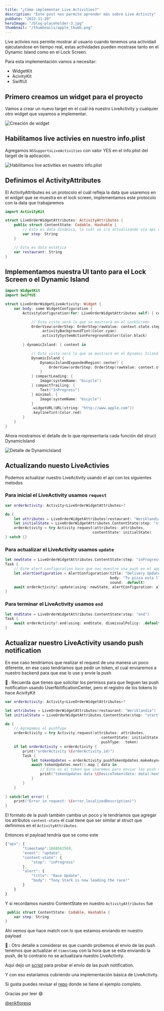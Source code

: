 ```yaml
---
title: "¿Cómo implementar Live Activities?"
description: "Este post nos permite aprender más sobre Live Activity"
pubDate: "2022-11-20"
heroImage: "/blog-placeholder-3.jpg"
thumbnail: "/thumbnails/apple_thumb.png"
---
```


Live activies nos permite mostrar al usuario cuando tenemos una actividad ejecutandose en tiempo real,
estas actividades pueden mostrase tanto en el Dynamic Island como en el Lock Screen.

Para esta implementación vamos a necesitar: 

- WidgetKit
- AcivityKit
- SwiftUI

## Primero creamos un widget para el proyecto

Vamos a crear un nuevo target en el cuál irá nuestro LiveActivity y cualquier otro widget que vayamos a implementar.

![Creación de widget](/images/liveActivities/img1.png)

## Habilitamos live activies en nuestro info.plist

Agregamos `NSSupportsLiveActivities` con valor YES en el info.plist del target de la aplicación.

![Habilitamos live activities en nuestro info.plist](/images/liveActivities/img2.png)

## Definimos el ActivityAttributes

El ActivityAttributes es un protocolo el cuál refleja la data que usaremos en el widget que se muestra en el lock screen,
implementamos este protocolo con la data que trabajaremos

```swift
import ActivityKit

struct LiveOrderWidgetAttributes: ActivityAttributes {
    public struct ContentState: Codable, Hashable {
        // Esta es data dinámica, la cuál se ira actualizando vía api o vía push notifcation
        var step: String
    }

    // Esta es data estática
    var restaurant: String
}
```

## Implementamos nuestra UI tanto para el Lock Screen o el Dynamic Island

```swift
import WidgetKit
import SwiftUI

struct LiveOrderWidgetLiveActivity: Widget {
    var body: some WidgetConfiguration {
        ActivityConfiguration(for: LiveOrderWidgetAttributes.self) { context in

            // Esta vista será la que se mostrará en el LockScreen
            OrderView(orderStep: OrderStep(rawValue: context.state.step) ?? .started)
                .activityBackgroundTint(Color.cyan)
                .activitySystemActionForegroundColor(Color.black)
            
        } dynamicIsland: { context in

            // Esta vista será la que se mostrará en el Dynamic Island
            DynamicIsland {
                DynamicIslandExpandedRegion(.center) {
                    OrderView(orderStep: OrderStep(rawValue: context.state.step) ?? .started)
                }
            } compactLeading: {
                Image(systemName: "bicycle")
            } compactTrailing: {
                Text("InProgress")
            } minimal: {
                Image(systemName: "bicycle")
            }
            .widgetURL(URL(string: "http://www.apple.com"))
            .keylineTint(Color.red)
        }
    }
}
```

Ahora mostramos el detalle de lo que representaría cada función del struct DynamicIsland 

![Detalle de DynamicIsland](/images/liveActivities/img3.png)

## Actualizando nuesto LiveActivies

Podemos actualizar nuestro LiveActivity usando el api con los siguientes metodos

### Para inicial el LiveActivity usamos `request`

```swift
var orderActivity: Activity<LiveOrderWidgetAttributes>?

do {
    let attributes = LiveOrderWidgetAttributes(restaurant: "Weriklandia")
    let initialState = LiveOrderWidgetAttributes.ContentState(step: "start")
    orderActivity = try Activity.request(attributes: attributes,
                                        contentState: initialState)
} catch {}
```

### Para actualizar el LiveActivity usamos `update`

```swift
let newState = LiveOrderWidgetAttributes.ContentState(step: "inProgress")
Task {
    // Este alert configuration hace que nos muestre una push en el apple watch
    let alertConfiguration = AlertConfiguration(title: "Delivery Update",
                                                body: "Tu pizza esta llegando",
                                                sound: .default)
    await orderActivity?.update(using: newState, alertConfiguration: alertConfiguration)
}
```

### Para terminar el LiveActivity usamos `end`

```swift
let endState = LiveOrderWidgetAttributes.ContentState(step: "end")
Task {
    await orderActivity?.end(using: endState, dismissalPolicy: .default)
}
```

## Actualizar nuestro LiveActivity usando push notification

En ese caso tendríamos que realizar el request de una manera un poco diferente, en ese caso tendríamos que pedir un token, el cual enviaremos a nuestro backend para que ese lo use y envíe la push

👀 : Recuerda que tienes que solicitar los permisos para que lleguen las push notification usando UserNotificationCenter, pero el registro de los tokens lo hace AcivityKit

```swift
var orderActivity: Activity<LiveOrderWidgetAttributes>?

let attributes = LiveOrderWidgetAttributes(restaurant: "Weriklandia")
let initialState = LiveOrderWidgetAttributes.ContentState(step: "start")

do {
    // Agregamos el pushType
    orderActivity = try Activity.request(attributes: attributes,
                                            contentState: initialState,
                                            pushType: .token)
    if let orderActivity = orderActivity {
        print("orderActivity \(orderActivity.id)")
        Task {
            let tokenUpdates = orderActivity.pushTokenUpdates.makeAsyncIterator()
            await tokenUpdates.next().map { data in
                // Este es el token que usaremos para enviar las push de actualización 
                print("tokenUpdates data \(DeviceToken(data: data).hexString)")
            }
        }
    }
    
} catch(let error) {
    print("Error in request: \(error.localizedDescription)")
}
```

El formato de la push también cambia un poco y le tendríamos que agregar los atributos `content-state` el cual tiene que ser
similar al struct que definimos en el `ActivityAttributes`.

Entonces el payload tendría que se como este

```javascript
{"aps": {
        "timestamp":1668562569,
        "event": "update",
        "content-state": {
            "step": "inProgress"
        },
        "alert": {
            "title": "Race Update",
            "body": "Tony Stark is now leading the race!"
        }
    }
}
```

Y si recordamos nuestro ContentState en nuestro `ActivityAttributes` fue

```Swift
 public struct ContentState: Codable, Hashable {
    var step: String
}
```

Ahi vemos que hace match con lo que estamos enviando en nuestro payload

👀 : Otro detalle a considerar es que cuando probemos el envío de las push tenemos que actualizar el `timestamp` con la hora que se esta enviando la push,
de lo contrario no se actualizara nuestro LiveActivity.

Aquí dejo un <a href="https://gist.github.com/erikfloresq/e84ff8bd688db1590bbe8d67704c6735" target="_blank">script</a> para probar el envío de las push notification.

Y con eso estaríamos cubriendo una implementación básica de LiveActivity.

Si gusta puedes revisar el <a href="https://github.com/erikfloresq/LiveOrder" target="_blank">repo</a> donde se tiene el ejemplo completo.

Gracias por leer 😄

<a href="https://twitter.com/erikfloresq" target="_blank">@erikfloresq</a>